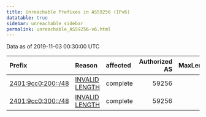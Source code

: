 ```yaml
---
title: Unreachable Prefixes in AS59256 (IPv6)
datatable: true
sidebar: unreachable_sidebar
permalink: unreachable_AS59256-v6.html
---
```


Data as of 2019-11-03 00:30:00 UTC


<div class="datatable-begin"></div>

| Prefix                                                         | Reason                                                                                                       | affected   |   Authorized AS |   MaxLength | Anchor                                       |   unreachable /48s |
|:---------------------------------------------------------------|:-------------------------------------------------------------------------------------------------------------|:-----------|----------------:|------------:|:---------------------------------------------|-------------------:|
| [2401:9cc0:200::/48](https://stat.ripe.net/2401:9cc0:200::/48) | [INVALID LENGTH](https://rpki-validator.ripe.net/announcement-preview?asn=AS59256&prefix=2401:9cc0:200::/48) | complete   |           59256 |          32 | [APNIC](unreachable_APNIC_RPKI_Root-v6.html) |                  1 |
| [2401:9cc0:300::/48](https://stat.ripe.net/2401:9cc0:300::/48) | [INVALID LENGTH](https://rpki-validator.ripe.net/announcement-preview?asn=AS59256&prefix=2401:9cc0:300::/48) | complete   |           59256 |          32 | [APNIC](unreachable_APNIC_RPKI_Root-v6.html) |                  1 |

<div class="datatable-end"></div>
